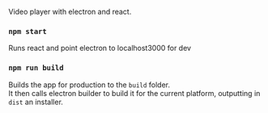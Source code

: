Video player with electron and react. 

### `npm start`

Runs react and point electron to localhost3000 for dev

### `npm run build`

Builds the app for production to the `build` folder.<br />
It then calls electron builder to build it for the current platform, outputting in `dist` an installer. 